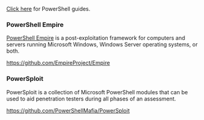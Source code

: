 [Click here](https://github.com/TheGetch/Penetration-Testing-Resources/wiki/PowerShell) for PowerShell guides. 

### PowerShell Empire

[PowerShell Empire](https://www.powershellempire.com) is a post-exploitation framework for computers and servers running Microsoft Windows, Windows Server operating systems, or both. 

https://github.com/EmpireProject/Empire

### PowerSploit

PowerSploit is a collection of Microsoft PowerShell modules that can be used to aid penetration testers during all phases of an assessment. 

https://github.com/PowerShellMafia/PowerSploit
